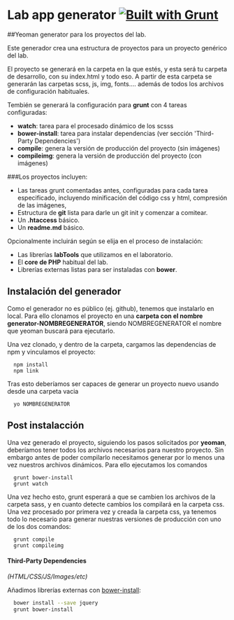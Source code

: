 ﻿# Lab app generator [![Built with Grunt](https://cdn.gruntjs.com/builtwith.png)](http://gruntjs.com/)

##Yeoman generator para los proyectos del lab.

Este generador crea una estructura de proyectos para un proyecto genérico del lab.

El proyecto se generará en la carpeta en la que estés, y esta será tu carpeta de desarrollo, con su index.html y todo eso. A partir de esta carpeta se generarán las carpetas scss, js, img, fonts.... además de todos los archivos de configuración habituales.

Tembién se generará la configuración para **grunt** con 4 tareas configuradas:

- **watch**: tarea para el procesado dinámico de los scsss
- **bower-install**: tarea para instalar dependencias (ver sección 'Third-Party Dependencies')
- **compile**: genera la versión de producción del proyecto (sin imágenes)
- **compileimg**: genera la versión de producción del proyecto (con imágenes)

###Los proyectos incluyen: 

- Las tareas grunt comentadas antes, configuradas para cada tarea especificado, incluyendo minificación del código css y html, compresión de las imágenes, 
- Estructura de **git** lista para darle un git init y comenzar a comitear.
- Un **.htaccess** básico.
- Un **readme.md** básico.

Opcionalmente incluirán según se elija en el proceso de instalación:

- Las librerías **labTools** que utilizamos en el laboratorio.
- El **core de PHP** habitual del lab.
- Librerías externas listas para ser instaladas con **bower**.

## Instalación del generador

Como el generador no es público (ej. github), tenemos que instalarlo en local. Para ello clonamos el proyecto en una **carpeta con el nombre generator-NOMBREGENERATOR**, siendo NOMBREGENERATOR el nombre que yeoman buscará para ejecutarlo. 

Una vez clonado, y dentro de la carpeta, cargamos las dependencias de npm y vinculamos el proyecto:

```
  npm install
  npm link
```

Tras esto deberíamos ser capaces de generar un proyecto nuevo usando desde una carpeta vacia

```
  yo NOMBREGENERATOR
```

## Post instalacción

Una vez generado el proyecto, siguiendo los pasos solicitados por **yeoman**, deberíamos tener todos los archivos necesarios para nuestro proyecto. Sin embargo antes de poder compilarlo necesitamos generar por lo menos una vez nuestros archivos dinámicos. Para ello ejecutamos los comandos

```
  grunt bower-install
  grunt watch
```

Una vez hecho esto, grunt esperará a que se cambien los archivos de la carpeta sass, y en cuanto detecte cambios los compilará en la carpeta css. Una vez procesado por primera vez y creada la carpeta css, ya tenemos todo lo necesario para generar nuestras versiones de producción con uno de los dos comandos:

```
  grunt compile
  grunt compileimg
```

#### Third-Party Dependencies

*(HTML/CSS/JS/Images/etc)*

Añadimos librerías externas con [bower-install](https://github.com/stephenplusplus/grunt-bower-install): 

```bash
  bower install --save jquery
  grunt bower-install
```
